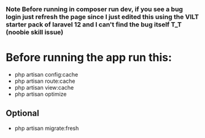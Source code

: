 ### **Note** Before running in composer run dev, if you see a bug login just refresh the page since I just edited this using the VILT starter pack of laravel 12 and I can't find the bug itself T_T (noobie skill issue)

# Before running the app run this:

- php artisan config:cache
- php artisan route:cache
- php artisan view:cache
- php artisan optimize

## Optional
- php artisan migrate:fresh
